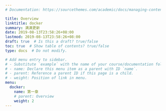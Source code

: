 ```yaml
---
# Documentation: https://sourcethemes.com/academic/docs/managing-content/

title: Overview
linktitle: docker
summary: 满满更新
date: 2019-08-13T23:58:26+08:00
lastmod: 2019-08-13T23:58:26+08:00
draft: true  # Is this a draft? true/false
toc: true  # Show table of contents? true/false
type: docs  # Do not modify.

# Add menu entry to sidebar.
# - Substitute `example` with the name of your course/documentation folder.
# - name: Declare this menu item as a parent with ID `name`.
# - parent: Reference a parent ID if this page is a child.
# - weight: Position of link in menu.
menu:
  docker:
    name: 第一章
    # parent: Overview
    weight: 2
---
```

